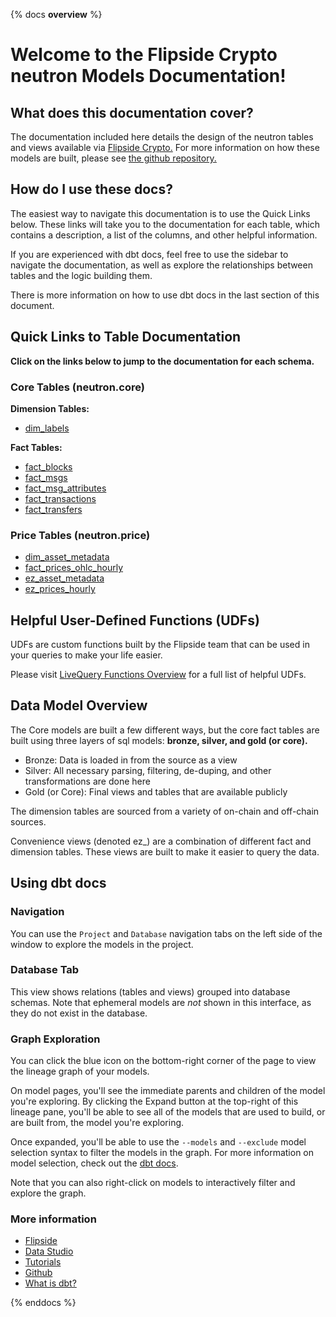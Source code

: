 {% docs __overview__ %}

# Welcome to the Flipside Crypto neutron Models Documentation!

## **What does this documentation cover?**
The documentation included here details the design of the neutron tables and views available via [Flipside Crypto.](https://flipsidecrypto.xyz/) For more information on how these models are built, please see [the github repository.](https://github.com/FlipsideCrypto/neutron-models)

## **How do I use these docs?**
The easiest way to navigate this documentation is to use the Quick Links below. These links will take you to the documentation for each table, which contains a description, a list of the columns, and other helpful information.

If you are experienced with dbt docs, feel free to use the sidebar to navigate the documentation, as well as explore the relationships between tables and the logic building them.

There is more information on how to use dbt docs in the last section of this document.

## **Quick Links to Table Documentation**

**Click on the links below to jump to the documentation for each schema.**

### Core Tables (neutron.core)

**Dimension Tables:**
- [dim_labels](https://flipsidecrypto.github.io/neutron/#!/model/model.neutron_models.core__dim_labels)

**Fact Tables:**
- [fact_blocks](https://flipsidecrypto.github.io/neutron/#!/model/model.neutron_models.core__fact_blocks)
- [fact_msgs](https://flipsidecrypto.github.io/neutron/#!/model/model.neutron_models.core__fact_msgs)
- [fact_msg_attributes](https://flipsidecrypto.github.io/neutron/#!/model/model.neutron_models.core__fact_msg_attributes)
- [fact_transactions](https://flipsidecrypto.github.io/neutron/#!/model/model.neutron_models.core__fact_transactions)
- [fact_transfers](https://flipsidecrypto.github.io/neutron/#!/model/model.neutron_models.core__fact_transfers)
  
### Price Tables (neutron.price)
- [dim_asset_metadata](https://flipsidecrypto.github.io/neutron/#!/model/model.neutron_models.price__dim_asset_metadata)
- [fact_prices_ohlc_hourly](https://flipsidecrypto.github.io/neutron/#!/model/model.neutron_models.price__fact_prices_ohlc_hourly)
- [ez_asset_metadata](https://flipsidecrypto.github.io/neutron/#!/model/model.neutron_models.price__ez_asset_metadata)
- [ez_prices_hourly](https://flipsidecrypto.github.io/neutron/#!/model/model.neutron_models.price__ez_prices_hourly)

## **Helpful User-Defined Functions (UDFs)**

UDFs are custom functions built by the Flipside team that can be used in your queries to make your life easier. 

Please visit [LiveQuery Functions Overview](https://flipsidecrypto.github.io/livequery-models/#!/overview) for a full list of helpful UDFs.

## **Data Model Overview**

The Core models are built a few different ways, but the core fact tables are built using three layers of sql models: **bronze, silver, and gold (or core).**

- Bronze: Data is loaded in from the source as a view
- Silver: All necessary parsing, filtering, de-duping, and other transformations are done here
- Gold (or Core): Final views and tables that are available publicly

The dimension tables are sourced from a variety of on-chain and off-chain sources.

Convenience views (denoted ez_) are a combination of different fact and dimension tables. These views are built to make it easier to query the data.

## **Using dbt docs**
### Navigation

You can use the ```Project``` and ```Database``` navigation tabs on the left side of the window to explore the models in the project.

### Database Tab

This view shows relations (tables and views) grouped into database schemas. Note that ephemeral models are *not* shown in this interface, as they do not exist in the database.

### Graph Exploration

You can click the blue icon on the bottom-right corner of the page to view the lineage graph of your models.

On model pages, you'll see the immediate parents and children of the model you're exploring. By clicking the Expand button at the top-right of this lineage pane, you'll be able to see all of the models that are used to build, or are built from, the model you're exploring.

Once expanded, you'll be able to use the ```--models``` and ```--exclude``` model selection syntax to filter the models in the graph. For more information on model selection, check out the [dbt docs](https://docs.getdbt.com/docs/model-selection-syntax).

Note that you can also right-click on models to interactively filter and explore the graph.


### **More information**
- [Flipside](https://flipsidecrypto.xyz/)
- [Data Studio](https://flipsidecrypto.xyz/studio)
- [Tutorials](https://docs.flipsidecrypto.com/our-data/tutorials)
- [Github](https://github.com/FlipsideCrypto/neutron-models)
- [What is dbt?](https://docs.getdbt.com/docs/introduction)

{% enddocs %}